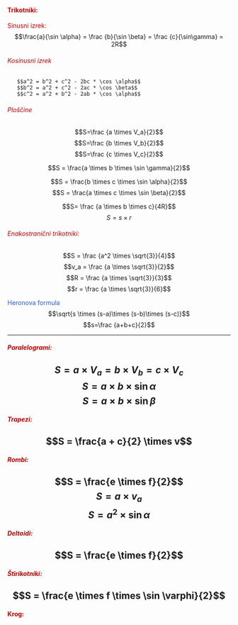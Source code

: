 #### <font color="#c00000">Trikotniki:</font>
<font color="#c00000"> Sinusni izrek:</font>
	$$\frac{a}{\sin \alpha} = \frac {b}{\sin \beta} = \frac {c}{\sin\gamma} = 2R$$
###### <font color="#c00000">Kosinusni izrek</font>
	   $$a^2 = b^2 + c^2 - 2bc * \cos \alpha$$
	   $$b^2 = a^2 + c^2 - 2ac * \cos \beta$$
	   $$c^2 = a^2 + b^2 - 2ab * \cos \alpha$$
###### <font color="#c00000">Ploščine</font>
$$S=\frac {a \times V_a}{2}$$
$$S=\frac {b \times V_b}{2}$$
$$S=\frac {c \times V_c}{2}$$


$$S = \frac{a \times b \times \sin \gamma}{2}$$

$$S = \frac{b \times c \times \sin \alpha}{2}$$
$$S = \frac{a \times c \times \sin \beta}{2}$$


$$S= \frac {a \times b \times c}{4R}$$ $$S = s \times r$$
###### <font color="#c00000">Enakostranični trikotniki:</font>
$$S = \frac {a^2 \times \sqrt{3}}{4}$$
$$v_a = \frac {a \times \sqrt{3}}{2}$$
$$R = \frac {a \times \sqrt{3}}{3}$$
$$r = \frac {a \times \sqrt{3}}{6}$$


<font color="#245bdb">Heronova formula</font>
$$\sqrt{s \times (s-a)\times (s-b)\times (s-c)}$$
$$s=\frac {a+b+c}{2}$$


---
##### <font color="#c00000">Paralelogrami:</font>

$$S = a \times V_a = b \times V_b = c \times V_c$$
$$S = a \times b  \times \sin\alpha$$
$$S = a \times b  \times \sin\beta$$
---
##### <font color="#c00000">Trapezi:</font>

$$S = \frac{a + c}{2} \times v$$
---
##### <font color="#c00000">Rombi:</font>

$$S = \frac{e \times f}{2}$$
$$S = a \times v_a$$
$$S = a^2 \times \sin\alpha$$
---
##### <font color="#c00000">Deltoidi:</font>

$$S = \frac{e \times f}{2}$$
---
##### <font color="#c00000">Štirikotniki:</font>

$$S = \frac{e \times f \times \sin \varphi}{2}$$
---
#### <font color="#c00000">Krog:</font>











